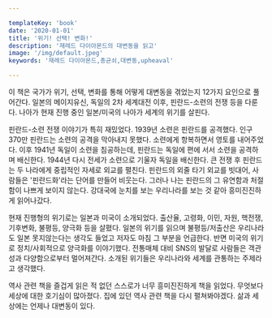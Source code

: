 ```yaml
---

templateKey: 'book'
date: '2020-01-01'
title: '위기! 선택! 변화!'
description: '재레드 다이아몬드의 대변동을 읽고'
image: '/img/default.jpeg'
keywords: '재레드 다이아몬드,총균쇠,대변동,upheaval'

---
```


이 책은 국가가 위기, 선택, 변화를 통해 어떻게 대변동을 겪었는지 12가지 요인으로 풀어간다. 일본의 메이지유신, 독일의 2차 세계대전 이후, 핀란드-소련의 전쟁 등을 다룬다. 나아가 현재 진행 중인 일본/미국의 나아가 세계의 위기를 살핀다.

핀란드-소련 전쟁 이야기가 특히 재밌었다. 1939년 소련은 핀란드를 공격했다. 인구 370만 핀란드는 소련의 공격을 막아내지 못했다. 소련에게 항복하면서 영토를 내어주었다. 이후 1941년 독일이 소련을 침공하는데, 핀란드는 독일에 편에 서서 소련을 공격하며 배신한다. 1944년 다시 전세가 소련으로 기울자 독일을 배신한다. 큰 전쟁 후 핀란드는 두 나라에게 중립적인 자세로 외교를 펼친다. 핀란드의 외줄 타기 외교를 빗대어, 사람들은 '핀란드화'라는 단어를 만들어 비웃는다. 그러나 나는 핀란드의 그 유연함과 처절함이 나쁘게 보이지 않는다. 강대국에 눈치를 보는 우리나라를 보는 것 같아 흥미진진하게 읽어나갔다.

현재 진행형의 위기로는 일본과 미국이 소개되었다. 출산율, 고령화, 이민, 자원, 핵전쟁, 기후변화, 불평등, 양극화 등을 살폈다. 일본의 위기를 읽으며 불평등/저출산은 우리나라도 일본 못지않는다는 생각도 들었고 저자도 마침 그 부분을 언급한다. 반면 미국의 위기로 정치/사회적으로 양극화를 이야기했다. 전통매체 대비 SNS의 발달로 사람들은 객관성과 다양함으로부터 멀어져간다. 소개된 위기들은 우리나라와 세계를 관통하는 주제라고 생각했다.

역사 관련 책을 즐겁게 읽은 적 없던 스스로가 너무 흥미진진하게 책을 읽었다. 무엇보다 세상에 대한 호기심이 많아졌다. 집에 있던 역사 관련 책을 다시 펼쳐봐야겠다. 삶과 세상에는 언제나 대변동이 있다.